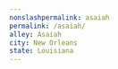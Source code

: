 ```yaml
---
﻿nonslashpermalink: asaiah
permalink: /asaiah/
alley: Asaiah
city: New Orleans
state: Louisiana
---
```

